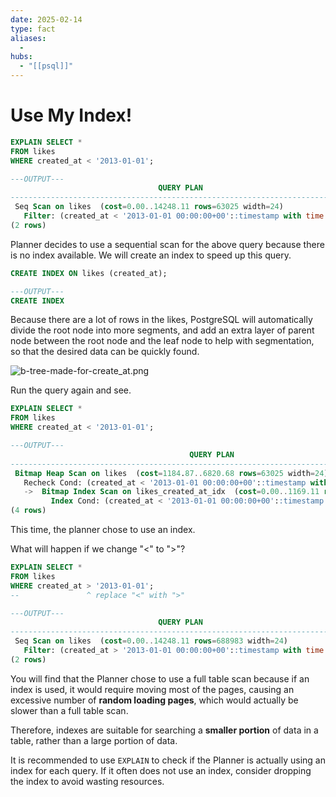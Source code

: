 ```yaml
---
date: 2025-02-14
type: fact
aliases:
  -
hubs:
  - "[[psql]]"
---
```


# Use My Index!

```sql
EXPLAIN SELECT *
FROM likes
WHERE created_at < '2013-01-01';

---OUTPUT---
                                 QUERY PLAN                                  
-----------------------------------------------------------------------------
 Seq Scan on likes  (cost=0.00..14248.11 rows=63025 width=24)
   Filter: (created_at < '2013-01-01 00:00:00+00'::timestamp with time zone)
(2 rows)
```

Planner decides to use a sequential scan for the above query because there is no index available. We will create an index to speed up this query.

```sql
CREATE INDEX ON likes (created_at);

---OUTPUT---
CREATE INDEX
```
Because there are a lot of rows in the likes, PostgreSQL will automatically divide the root node into more segments, and add an extra layer of parent node between the root node and the leaf node to help with segmentation, so that the desired data can be quickly found.


![b-tree-made-for-create_at.png](../assets/imgs/b-tree-made-for-create_at.png)

Run the query again and see.

```sql
EXPLAIN SELECT *
FROM likes
WHERE created_at < '2013-01-01';

---OUTPUT---
                                        QUERY PLAN                                        
------------------------------------------------------------------------------------------
 Bitmap Heap Scan on likes  (cost=1184.87..6820.68 rows=63025 width=24)
   Recheck Cond: (created_at < '2013-01-01 00:00:00+00'::timestamp with time zone)
   ->  Bitmap Index Scan on likes_created_at_idx  (cost=0.00..1169.11 rows=63025 width=0)
         Index Cond: (created_at < '2013-01-01 00:00:00+00'::timestamp with time zone)
(4 rows)
```

This time, the planner chose to use an index.

What will happen if we change "<" to ">"?

```sql
EXPLAIN SELECT *
FROM likes
WHERE created_at > '2013-01-01';
--               ^ replace "<" with ">"

---OUTPUT---
                                 QUERY PLAN                                  
-----------------------------------------------------------------------------
 Seq Scan on likes  (cost=0.00..14248.11 rows=688983 width=24)
   Filter: (created_at > '2013-01-01 00:00:00+00'::timestamp with time zone)
(2 rows)
```

You will find that the Planner chose to use a full table scan because if an index is used, it would require moving most of the pages, causing an excessive number of **random loading pages**, which would actually be slower than a full table scan.

Therefore, indexes are suitable for searching a **smaller portion** of data in a table, rather than a large portion of data.

It is recommended to use `EXPLAIN` to check if the Planner is actually using an index for each query. If it often does not use an index, consider dropping the index to avoid wasting resources.











